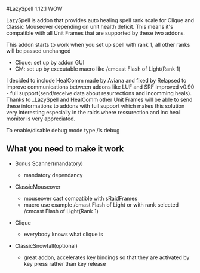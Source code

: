 #LazySpell 1.12.1 WOW

LazySpell is addon that provides auto healing spell rank scale for Clique and Classic Mouseover depending on unit health deficit. This means it's compatible with all Unit Frames that are supported by these two addons.

This addon starts to work when you set up spell with rank 1, all other ranks will be passed unchanged

- Clique: set up by addon GUI
- CM: set up by executable macro like /cmcast Flash of Light(Rank 1)

I decided to include HealComm made by Aviana and fixed by Relapsed to improve communications between addons like LUF and SRF Improved v0.90 - full support(send/receive data about resurrections and incomming heals).
Thanks to _LazySpell and HealComm other Unit Frames will be able to send these informations to addons with full support which makes this solution very interesting especially in the raids where ressurection and inc heal monitor is very appreciated.

To enable/disable debug mode type /ls debug


## What you need to make it work

- Bonus Scanner(mandatory)
  - mandatory dependancy
  
- ClassicMouseover
  - mouseover cast compatible with sRaidFrames
  - macro use example /cmast Flash of Light or with rank selected /cmcast Flash of Light(Rank 1)

- Clique
  - everybody knows what clique is

- ClassicSnowfall(optional)
  - great addon, accelerates key bindings so that they are activated by key press rather than key release



